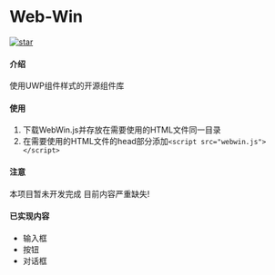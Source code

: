 # Web-Win
[![star](https://gitee.com/hhcl233/web-win/badge/star.svg?theme=gray)](https://gitee.com/hhcl233/web-win/stargazers)  
#### 介绍
使用UWP组件样式的开源组件库

#### 使用
1. 下载WebWin.js并存放在需要使用的HTML文件同一目录
2. 在需要使用的HTML文件的head部分添加`<script src="webwin.js"></script>`

#### 注意
本项目暂未开发完成
目前内容严重缺失!

#### 已实现内容
* 输入框
* 按钮
* 对话框